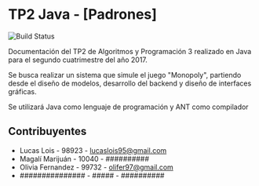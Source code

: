# TP2 Java - [Padrones]

![Build Status](https://travis-ci.org/nildius/TP2Java.svg?branch=master)

Documentación del TP2 de Algoritmos y Programación 3 realizado en Java para el segundo cuatrimestre del año 2017.

Se busca realizar un sistema que simule el juego "Monopoly", partiendo desde el diseño de modelos, desarrollo del backend y diseño de interfaces gráficas.

Se utilizará Java como lenguaje de programación y ANT como compilador

## Contribuyentes
* Lucas Lois - 98923 - lucaslois95@gmail.com
* Magalí Marijuán - 10040 - ##########
* Olivia Fernandez - 99732 - olifer97@gmail.com
* ############### - ##### - ##########
